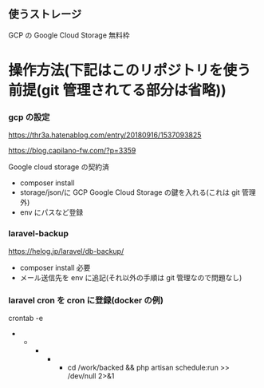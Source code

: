 ## 使うストレージ

GCP の Google Cloud Storage 無料枠

# 操作方法(下記はこのリポジトリを使う前提(git 管理されてる部分は省略))

### gcp の設定

https://thr3a.hatenablog.com/entry/20180916/1537093825

https://blog.capilano-fw.com/?p=3359

Google cloud storage の契約済

-   composer install
-   storage/json/に GCP Google Cloud Storage の鍵を入れる(これは git 管理外)
-   env にパスなど登録

### laravel-backup

https://helog.jp/laravel/db-backup/

-   composer install 必要
-   メール送信先を env に追記(それ以外の手順は git 管理なので問題なし)

### laravel cron を cron に登録(docker の例)

crontab -e

-   -   -   -   -   cd /work/backed && php artisan schedule:run >> /dev/null 2>&1
